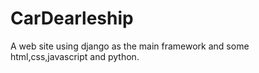 # CarDearleship
A web site using django as the main framework and some html,css,javascript and python.
